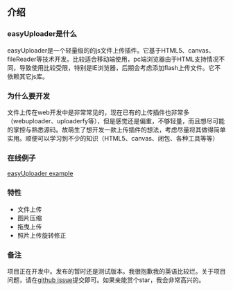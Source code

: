 ## 介绍

### easyUploader是什么

easyUploader是一个轻量级的的js文件上传插件。它基于HTML5、canvas、fileReader等技术开发。比较适合移动端使用，pc端浏览器由于HTML支持情况不同，导致使用比较受限，特别是IE浏览器，后期会考虑添加flash上传文件。它不依赖其它js库。

### 为什么要开发

文件上传在web开发中是非常常见的，现在已有的上传插件也非常多（webuploader、uploaderfy等），但是感觉还是偏重，不够轻量，而且想尽可能的掌控与熟悉源码。故萌生了想开发一款上传插件的想法，考虑尽量将其做得简单实用。顺便可以学习到不少的知识（HTML5、canvas、闭包、各种工具等等）

### 在线例子

[easyUploader example](http://test.hillpy.com/easyuploader/index.html)

### 特性

* 文件上传
* 图片压缩
* 拖曳上传
* 照片上传旋转修正

### 备注

项目正在开发中。发布的暂时还是测试版本。我很抱歉我的英语比较烂。关于项目问题，请在[github issue](https://github.com/hillpy/easyUploader/issues "github issue")提交即可。如果亲能赏个star，我会非常高兴的。